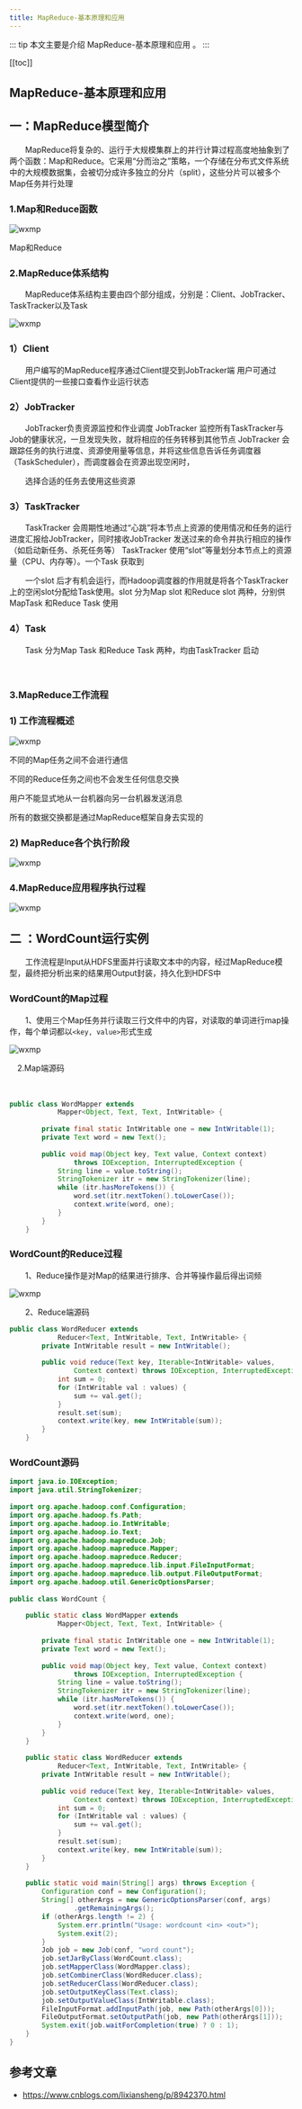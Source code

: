 ```yaml
---
title: MapReduce-基本原理和应用
---
```


::: tip
本文主要是介绍 MapReduce-基本原理和应用 。
:::

[[toc]]

## MapReduce-基本原理和应用

## 一：MapReduce模型简介

　　MapReduce将复杂的、运行于大规模集群上的并行计算过程高度地抽象到了两个函数：Map和Reduce。它采用“分而治之”策略，一个存储在分布式文件系统中的大规模数据集，会被切分成许多独立的分片（split），这些分片可以被多个Map任务并行处理

### 1.Map和Reduce函数

<img class= "zoom-custom-imgs" :src="$withBase('/assets/img/dp/mr/princase-1.png')" alt="wxmp">

Map和Reduce

 

### 2.MapReduce体系结构

　　MapReduce体系结构主要由四个部分组成，分别是：Client、JobTracker、TaskTracker以及Task

<img class= "zoom-custom-imgs" :src="$withBase('/assets/img/dp/mr/princase-2.png')" alt="wxmp">

### 1）Client

　　用户编写的MapReduce程序通过Client提交到JobTracker端 用户可通过Client提供的一些接口查看作业运行状态

### 2）JobTracker

　　JobTracker负责资源监控和作业调度 JobTracker 监控所有TaskTracker与Job的健康状况，一旦发现失败，就将相应的任务转移到其他节点 JobTracker 会跟踪任务的执行进度、资源使用量等信息，并将这些信息告诉任务调度器（TaskScheduler），而调度器会在资源出现空闲时，

　　选择合适的任务去使用这些资源

### 3）TaskTracker

　　TaskTracker 会周期性地通过“心跳”将本节点上资源的使用情况和任务的运行进度汇报给JobTracker，同时接收JobTracker 发送过来的命令并执行相应的操作（如启动新任务、杀死任务等） TaskTracker 使用“slot”等量划分本节点上的资源量（CPU、内存等）。一个Task 获取到

　　一个slot 后才有机会运行，而Hadoop调度器的作用就是将各个TaskTracker上的空闲slot分配给Task使用。slot 分为Map slot 和Reduce slot 两种，分别供MapTask 和Reduce Task 使用

### 4）Task

　　Task 分为Map Task 和Reduce Task 两种，均由TaskTracker 启动

　　

### 3.MapReduce工作流程

### 1) 工作流程概述

<img class= "zoom-custom-imgs" :src="$withBase('/assets/img/dp/mr/princase-3.png')" alt="wxmp">

不同的Map任务之间不会进行通信

不同的Reduce任务之间也不会发生任何信息交换

用户不能显式地从一台机器向另一台机器发送消息

所有的数据交换都是通过MapReduce框架自身去实现的

### 2) MapReduce各个执行阶段

<img class= "zoom-custom-imgs" :src="$withBase('/assets/img/dp/mr/princase-4.png')" alt="wxmp">

### 4.MapReduce应用程序执行过程

<img class= "zoom-custom-imgs" :src="$withBase('/assets/img/dp/mr/princase-5.png')" alt="wxmp">

 

## 二 ：WordCount运行实例

　　工作流程是Input从HDFS里面并行读取文本中的内容，经过MapReduce模型，最终把分析出来的结果用Output封装，持久化到HDFS中

### WordCount的Map过程



　　1、使用三个Map任务并行读取三行文件中的内容，对读取的单词进行map操作，每个单词都以`<key, value>`形式生成

<img class= "zoom-custom-imgs" :src="$withBase('/assets/img/dp/mr/princase-6.png')" alt="wxmp">

 

 　2.Map端源码

　　



``` java
public class WordMapper extends  
            Mapper<Object, Text, Text, IntWritable> {  
  
        private final static IntWritable one = new IntWritable(1);  
        private Text word = new Text();  
  
        public void map(Object key, Text value, Context context)  
                throws IOException, InterruptedException {  
            String line = value.toString();  
            StringTokenizer itr = new StringTokenizer(line);  
            while (itr.hasMoreTokens()) {  
                word.set(itr.nextToken().toLowerCase());  
                context.write(word, one);  
            }  
        }  
    }
```



### WordCount的Reduce过程

　　1、Reduce操作是对Map的结果进行排序、合并等操作最后得出词频

<img class= "zoom-custom-imgs" :src="$withBase('/assets/img/dp/mr/princase-7.png')" alt="wxmp">

　　2、Reduce端源码



``` java
public class WordReducer extends  
            Reducer<Text, IntWritable, Text, IntWritable> {  
        private IntWritable result = new IntWritable();  
  
        public void reduce(Text key, Iterable<IntWritable> values,  
                Context context) throws IOException, InterruptedException {  
            int sum = 0;  
            for (IntWritable val : values) {  
                sum += val.get();  
            }  
            result.set(sum);  
            context.write(key, new IntWritable(sum));  
        }  
    }  
```



### WordCount源码



``` java
import java.io.IOException;  
import java.util.StringTokenizer;  
  
import org.apache.hadoop.conf.Configuration;  
import org.apache.hadoop.fs.Path;  
import org.apache.hadoop.io.IntWritable;  
import org.apache.hadoop.io.Text;  
import org.apache.hadoop.mapreduce.Job;  
import org.apache.hadoop.mapreduce.Mapper;  
import org.apache.hadoop.mapreduce.Reducer;  
import org.apache.hadoop.mapreduce.lib.input.FileInputFormat;  
import org.apache.hadoop.mapreduce.lib.output.FileOutputFormat;  
import org.apache.hadoop.util.GenericOptionsParser;  
  
public class WordCount {  
  
    public static class WordMapper extends  
            Mapper<Object, Text, Text, IntWritable> {  
  
        private final static IntWritable one = new IntWritable(1);  
        private Text word = new Text();  
  
        public void map(Object key, Text value, Context context)  
                throws IOException, InterruptedException {  
            String line = value.toString();  
            StringTokenizer itr = new StringTokenizer(line);  
            while (itr.hasMoreTokens()) {  
                word.set(itr.nextToken().toLowerCase());  
                context.write(word, one);  
            }  
        }  
    }  
  
    public static class WordReducer extends  
            Reducer<Text, IntWritable, Text, IntWritable> {  
        private IntWritable result = new IntWritable();  
  
        public void reduce(Text key, Iterable<IntWritable> values,  
                Context context) throws IOException, InterruptedException {  
            int sum = 0;  
            for (IntWritable val : values) {  
                sum += val.get();  
            }  
            result.set(sum);  
            context.write(key, new IntWritable(sum));  
        }  
    }  
  
    public static void main(String[] args) throws Exception {  
        Configuration conf = new Configuration();  
        String[] otherArgs = new GenericOptionsParser(conf, args)  
                .getRemainingArgs();  
        if (otherArgs.length != 2) {  
            System.err.println("Usage: wordcount <in> <out>");  
            System.exit(2);  
        }  
        Job job = new Job(conf, "word count");  
        job.setJarByClass(WordCount.class);  
        job.setMapperClass(WordMapper.class);  
        job.setCombinerClass(WordReducer.class);  
        job.setReducerClass(WordReducer.class);  
        job.setOutputKeyClass(Text.class);  
        job.setOutputValueClass(IntWritable.class);  
        FileInputFormat.addInputPath(job, new Path(otherArgs[0]));  
        FileOutputFormat.setOutputPath(job, new Path(otherArgs[1]));  
        System.exit(job.waitForCompletion(true) ? 0 : 1);  
    }  
}  
```




## 参考文章
* https://www.cnblogs.com/lixiansheng/p/8942370.html